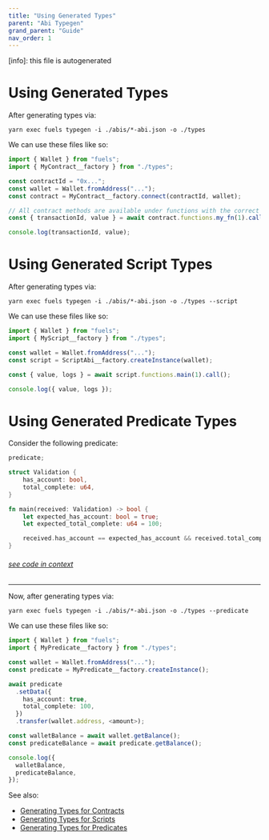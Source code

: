 ```yaml
---
title: "Using Generated Types"
parent: "Abi Typegen"
grand_parent: "Guide"
nav_order: 1
---
```


[info]: this file is autogenerated


<!-- TODO: Replace plan-text by code-snippets -->

# Using Generated Types

After generating types via:

```console
yarn exec fuels typegen -i ./abis/*-abi.json -o ./types
```

We can use these files like so:

```ts
import { Wallet } from "fuels";
import { MyContract__factory } from "./types";

const contractId = "0x...";
const wallet = Wallet.fromAddress("...");
const contract = MyContract__factory.connect(contractId, wallet);

// All contract methods are available under functions with the correct types
const { transactionId, value } = await contract.functions.my_fn(1).call();

console.log(transactionId, value);
```

# Using Generated Script Types

After generating types via:

```console
yarn exec fuels typegen -i ./abis/*-abi.json -o ./types --script
```

We can use these files like so:

```ts
import { Wallet } from "fuels";
import { MyScript__factory } from "./types";

const wallet = Wallet.fromAddress("...");
const script = ScriptAbi__factory.createInstance(wallet);

const { value, logs } = await script.functions.main(1).call();

console.log({ value, logs });
```

# Using Generated Predicate Types

Consider the following predicate:


```rust
predicate;

struct Validation {
    has_account: bool,
    total_complete: u64,
}

fn main(received: Validation) -> bool {
    let expected_has_account: bool = true;
    let expected_total_complete: u64 = 100;

    received.has_account == expected_has_account && received.total_complete == expected_total_complete
}
```
###### [see code in context](https://github.com/FuelLabs/fuels-ts/blob/master/packages/fuel-gauge/test-projects/predicate-main-args-struct/src/main.sw#L1-L15)

---


Now, after generating types via:

```console
yarn exec fuels typegen -i ./abis/*-abi.json -o ./types --predicate
```

We can use these files like so:

```ts
import { Wallet } from "fuels";
import { MyPredicate__factory } from "./types";

const wallet = Wallet.fromAddress("...");
const predicate = MyPredicate__factory.createInstance();

await predicate
  .setData({
    has_account: true,
    total_complete: 100,
  })
  .transfer(wallet.address, <amount>);

const walletBalance = await wallet.getBalance();
const predicateBalance = await predicate.getBalance();

console.log({
  walletBalance,
  predicateBalance,
});
```

See also:

- [Generating Types for Contracts](./generating-types-from-abi.md#generating-types-for-contracts)
- [Generating Types for Scripts](./generating-types-from-abi.md#generating-types-for-scripts)
- [Generating Types for Predicates](./generating-types-from-abi.md#generating-types-for-predicates)
